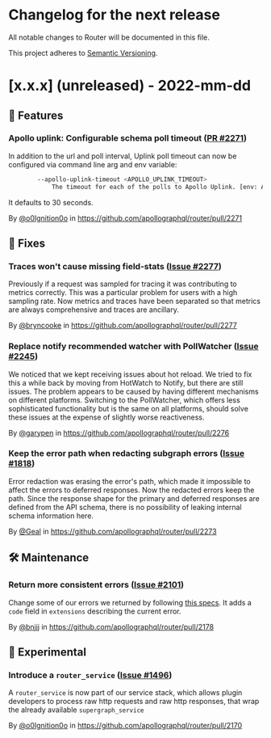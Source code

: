 # Changelog for the next release

All notable changes to Router will be documented in this file.

This project adheres to [Semantic Versioning](https://semver.org/spec/v2.0.0.html).

<!-- <THIS IS AN EXAMPLE, DO NOT REMOVE>

# [x.x.x] (unreleased) - 2022-mm-dd
> Important: X breaking changes below, indicated by **❗ BREAKING ❗**
## ❗ BREAKING ❗
## 🚀 Features
## 🐛 Fixes
## 🛠 Maintenance
## 📚 Documentation
## 🥼 Experimental

## Example section entry format

### Headline ([Issue #ISSUE_NUMBER](https://github.com/apollographql/router/issues/ISSUE_NUMBER))

Description! And a link to a [reference](http://url)

By [@USERNAME](https://github.com/USERNAME) in https://github.com/apollographql/router/pull/PULL_NUMBER
-->

# [x.x.x] (unreleased) - 2022-mm-dd

## 🚀 Features

### Apollo uplink: Configurable schema poll timeout ([PR #2271](https://github.com/apollographql/router/pull/2271))

In addition to the url and poll interval, Uplink poll timeout can now be configured via command line arg and env variable:

```bash
        --apollo-uplink-timeout <APOLLO_UPLINK_TIMEOUT>
            The timeout for each of the polls to Apollo Uplink. [env: APOLLO_UPLINK_TIMEOUT=] [default: 30s]
```

It defaults to 30 seconds.

By [@o0Ignition0o](https://github.com/o0Ignition0o) in https://github.com/apollographql/router/pull/2271

## 🐛 Fixes
### Traces won't cause missing field-stats ([Issue #2277](https://github.com/apollographql/router/issues/2267))

Previously if a request was sampled for tracing it was contributing to metrics correctly. This was a particular problem for users with a high sampling rate.
Now metrics and traces have been separated so that metrics are always comprehensive and traces are ancillary.

By [@bryncooke](https://github.com/bryncooke) in https://github.com/apollographql/router/pull/2277

### Replace notify recommended watcher with PollWatcher ([Issue #2245](https://github.com/apollographql/router/issues/2245))

We noticed that we kept receiving issues about hot reload. We tried to fix this a while back by moving from HotWatch to Notify, but there are still issues. The problem appears to be caused by having different mechanisms on different platforms. Switching to the PollWatcher, which offers less sophisticated functionality but is the same on all platforms, should solve these issues at the expense of slightly worse reactiveness.

By [@garypen](https://github.com/garypen) in https://github.com/apollographql/router/pull/2276

### Keep the error path when redacting subgraph errors ([Issue #1818](https://github.com/apollographql/router/issues/1818))

Error redaction was erasing the error's path, which made it impossible to affect the errors to deferred responses. Now the redacted errors keep the path. Since the response shape for the primary and deferred responses are defined from the API schema, there is no possibility of leaking internal schema information here.

By [@Geal](https://github.com/geal) in https://github.com/apollographql/router/pull/2273

## 🛠 Maintenance

### Return more consistent errors ([Issue #2101](https://github.com/apollographql/router/issues/2101))

Change some of our errors we returned by following [this specs](https://www.apollographql.com/docs/apollo-server/data/errors/). It adds a `code` field in `extensions` describing the current error. 

By [@bnjjj](https://github.com/bnjjj) in https://github.com/apollographql/router/pull/2178

## 🥼 Experimental


### Introduce a `router_service` ([Issue #1496](https://github.com/apollographql/router/issues/1496))

A `router_service` is now part of our service stack, which allows plugin developers to process raw http requests and raw http responses, that wrap the already available `supergraph_service`

By [@o0Ignition0o](https://github.com/o0Ignition0o) in https://github.com/apollographql/router/pull/2170
